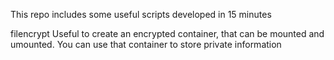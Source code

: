 This repo includes some useful scripts developed in 15 minutes

filencrypt
	Useful to create an encrypted container, that can be mounted and umounted.
	You can use that container to store private information
	
